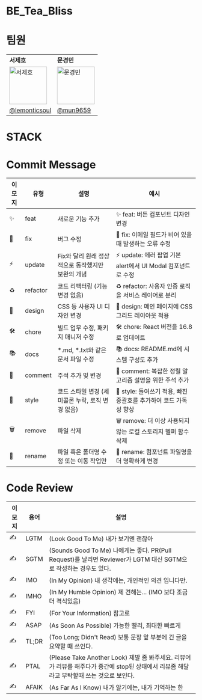 # BE_Tea_Bliss

# 팀원
<table>
  <tr>
    <td><strong>서제호</strong></td>
    <td><strong>문경민</strong></td>
   
  </tr>
  <tr>
    <td><img src="https://github.com/Tea-Bliss/BE_Tea_Bliss/assets/127959482/fe573cb7-1fee-4686-8353-2e81f4761754"
 alt="서제호" width="100" height="100"></td>
    <td><img src="https://github.com/Tea-Bliss/BE_Tea_Bliss/assets/127959482/8f4f33ae-1e00-4b22-b298-1ac9f147a285"
 alt="문경민" width="100" height="100"></td>
   
  </tr>
  <tr>
    <td><a href="https://github.com/lemonticsoul">@lemonticsoul</a></td>
    <td><a href="https://github.com/mun9659">@mun9659</a></td>
  </tr>
</table>

# STACK


# Commit Message

| 이모지 | 유형        | 설명                                                   | 예시                                              |
|--------|-------------|--------------------------------------------------------|---------------------------------------------------|
| ✨      | feat        | 새로운 기능 추가                                       | ✨ feat: 버튼 컴포넌트 디자인 변경                 |
| 🐛      | fix         | 버그 수정                                               | 🐛 fix: 이메일 필드가 비어 있을 때 발생하는 오류 수정 |
| ⚡      | update      | Fix와 달리 원래 정상적으로 동작했지만 보완의 개념       | ⚡ update: 에러 팝업 기본 alert에서 UI Modal 컴포넌트로 수정 |
| ♻      | refactor    | 코드 리팩터링 (기능 변경 없음)                         | ♻ refactor: 사용자 인증 로직을 서비스 레이어로 분리 |
| 🎨      | design      | CSS 등 사용자 UI 디자인 변경                           | 🎨 design: 메인 페이지에 CSS 그리드 레이아웃 적용   |
| 🛠️      | chore       | 빌드 업무 수정, 패키지 매니저 수정                      | 🛠️ chore: React 버전을 16.8로 업데이트             |
| 📚      | docs        | *.md, *.txt와 같은 문서 파일 수정                      | 📚 docs: README.md에 시스템 구성도 추가            |
| 💬      | comment     | 주석 추가 및 변경                                      | 💬 comment: 복잡한 정렬 알고리즘 설명을 위한 주석 추가 |
| 💄      | style       | 코드 스타일 변경 (세미콜론 누락, 로직 변경 없음)        | 💄 style: 들여쓰기 적용, 빠진 중괄호를 추가하여 코드 가독성 향상 |
| 🗑️      | remove      | 파일 삭제                                              | 🗑️ remove: 더 이상 사용되지 않는 로컬 스토리지 헬퍼 함수 삭제 |
| 🚚      | rename      | 파일 혹은 폴더명 수정 또는 이동 작업만                 | 🚚 rename: 컴포넌트 파일명을 더 명확하게 변경       |

# Code Review

| 이모지 | 용어        | 설명                                                                                         |
|--------|-------------|--------------------------------------------------------------------------------------------|
| ✍      | LGTM        | (Look Good To Me) 내가 보기엔 괜찮아                                                          |
| ✍      | SGTM        | (Sounds Good To Me) 나에게는 좋다. PR(Pull Request)를 날리면 Reviewer가 LGTM 대신 SGTM으로 작성하는 경우도 있다. |
| ✍      | IMO         | (In My Opinion) 내 생각에는, 개인적인 의견 입니다만.                                            |
| ✍      | IMHO        | (In My Humble Opinion) 제 견해는... (IMO 보다 조금 더 격식있음)                                   |
| ✍      | FYI         | (For Your Information) 참고로                                                                  |
| ✍      | ASAP        | (As Soon As Possible) 가능한 빨리, 최대한 빠르게                                                |
| ✍      | TL;DR       | (Too Long; Didn't Read) 보통 문장 앞 부분에 긴 글을 요약할 때 쓰인다.                           |
| ✍      | PTAL        | (Please Take Another Look) 제발 좀 봐주세요. 리뷰어가 리뷰를 해주다가 중간에 stop된 상태에서 리뷰좀 해달라고 부탁할때 쓰는 것으로 보인다. |
| ✍      | AFAIK       | (As Far As I Know) 내가 알기에는, 내가 기억하는 한                                               |

